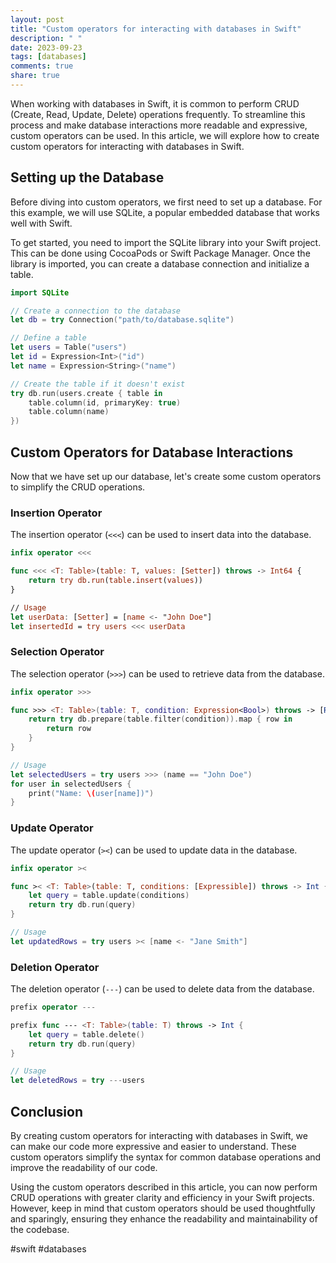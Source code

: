```yaml
---
layout: post
title: "Custom operators for interacting with databases in Swift"
description: " "
date: 2023-09-23
tags: [databases]
comments: true
share: true
---
```


When working with databases in Swift, it is common to perform CRUD (Create, Read, Update, Delete) operations frequently. To streamline this process and make database interactions more readable and expressive, custom operators can be used. In this article, we will explore how to create custom operators for interacting with databases in Swift.

## Setting up the Database

Before diving into custom operators, we first need to set up a database. For this example, we will use SQLite, a popular embedded database that works well with Swift.

To get started, you need to import the SQLite library into your Swift project. This can be done using CocoaPods or Swift Package Manager. Once the library is imported, you can create a database connection and initialize a table.

```swift
import SQLite

// Create a connection to the database
let db = try Connection("path/to/database.sqlite")

// Define a table
let users = Table("users")
let id = Expression<Int>("id")
let name = Expression<String>("name")

// Create the table if it doesn't exist
try db.run(users.create { table in
    table.column(id, primaryKey: true)
    table.column(name)
})
```

## Custom Operators for Database Interactions

Now that we have set up our database, let's create some custom operators to simplify the CRUD operations.

### Insertion Operator

The insertion operator (`<<<`) can be used to insert data into the database.

```swift
infix operator <<<

func <<< <T: Table>(table: T, values: [Setter]) throws -> Int64 {
    return try db.run(table.insert(values))
}

// Usage
let userData: [Setter] = [name <- "John Doe"]
let insertedId = try users <<< userData
```

### Selection Operator

The selection operator (`>>>`) can be used to retrieve data from the database.

```swift
infix operator >>>

func >>> <T: Table>(table: T, condition: Expression<Bool>) throws -> [Row] {
    return try db.prepare(table.filter(condition)).map { row in
        return row
    }
}

// Usage
let selectedUsers = try users >>> (name == "John Doe")
for user in selectedUsers {
    print("Name: \(user[name])")
}
```

### Update Operator

The update operator (`><`) can be used to update data in the database.

```swift
infix operator ><

func >< <T: Table>(table: T, conditions: [Expressible]) throws -> Int {
    let query = table.update(conditions)
    return try db.run(query)
}

// Usage
let updatedRows = try users >< [name <- "Jane Smith"]
```

### Deletion Operator

The deletion operator (`---`) can be used to delete data from the database.

```swift
prefix operator ---

prefix func --- <T: Table>(table: T) throws -> Int {
    let query = table.delete()
    return try db.run(query)
}

// Usage
let deletedRows = try ---users
```

## Conclusion

By creating custom operators for interacting with databases in Swift, we can make our code more expressive and easier to understand. These custom operators simplify the syntax for common database operations and improve the readability of our code.

Using the custom operators described in this article, you can now perform CRUD operations with greater clarity and efficiency in your Swift projects. However, keep in mind that custom operators should be used thoughtfully and sparingly, ensuring they enhance the readability and maintainability of the codebase.

#swift #databases